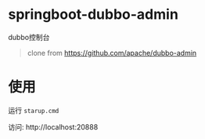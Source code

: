 # springboot-dubbo-admin

dubbo控制台

> clone from https://github.com/apache/dubbo-admin

# 使用

运行 `starup.cmd`

访问: http://localhost:20888
